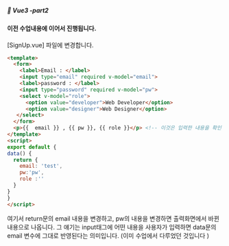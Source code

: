 ##### :cactus: Vue3 -part2

#### 이전 수업내용에 이어서 진행됩니다.

[SignUp.vue] 파일에 변경합니다.
```html
<template>
  <form>
    <label>Email : </label>
    <input type="email" required v-model="email">
    <label>password : </label>
    <input type="password" required v-model="pw">
    <select v-model="role">
      <option value="developer">Web Developer</option>
      <option value="designer">Web Designer</option>
   </select>
  </form>
  <p>{{  email }} , {{ pw }}, {{ role }}</p> <!-- 이것은 입력한 내용을 확인 -->
</template>
<script>
export default {
data() {
  return {
    email: 'test',
    pw:'pw',
    role :''
  }
}
}
</script>

```   
여기서 return문의 email 내용을 변경하고, pw의 내용을 변경하면 출력화면에서 바뀐내용으로 나옵니다. 그 얘기는 input태그에 어떤 내용을 사용자가 입력하면 data문의 email 변수에 그대로 반영된다는 의미입니다. (이미 수업에서 다루었던 것입니다 )
